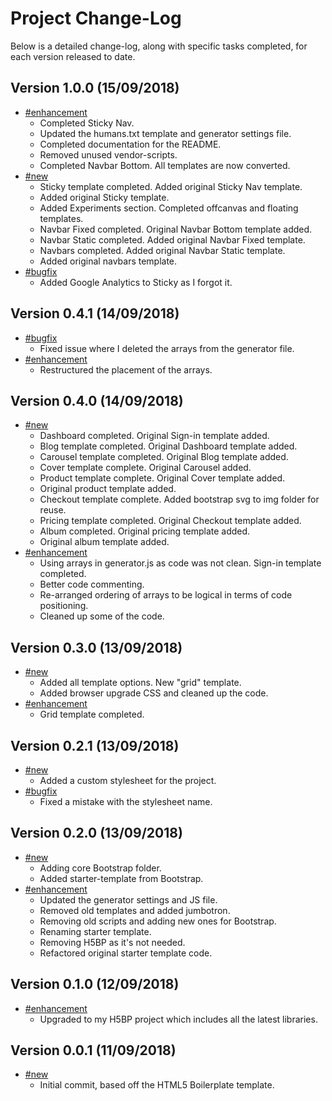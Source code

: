 # Project Change-Log

Below is a detailed change-log, along with specific tasks completed, for each
version released to date.

## Version 1.0.0 (15/09/2018)

- [#enhancement](#enhancement)
    - Completed Sticky Nav.
    - Updated the humans.txt template and generator settings file.
    - Completed documentation for the README.
    - Removed unused vendor-scripts.
    - Completed Navbar Bottom. All templates are now converted.
- [#new](#new)
    - Sticky template completed. Added original Sticky Nav template.
    - Added original Sticky template.
    - Added Experiments section. Completed offcanvas and floating templates.
    - Navbar Fixed completed. Original Navbar Bottom template added.
    - Navbar Static completed. Added original Navbar Fixed template.
    - Navbars completed. Added original Navbar Static template.
    - Added original navbars template.
- [#bugfix](#bugfix)
    - Added Google Analytics to Sticky as I forgot it.

## Version 0.4.1 (14/09/2018)

- [#bugfix](#bugfix)
    - Fixed issue where I deleted the arrays from the generator file.
- [#enhancement](#enhancement)
    - Restructured the placement of the arrays.

## Version 0.4.0 (14/09/2018)

- [#new](#new)
    - Dashboard completed. Original Sign-in template added.
    - Blog template completed. Original Dashboard template added.
    - Carousel template completed. Original Blog template added.
    - Cover template complete. Original Carousel added.
    - Product template complete. Original Cover template added.
    - Original product template added.
    - Checkout template complete. Added bootstrap svg to img folder for reuse.
    - Pricing template completed. Original Checkout template added.
    - Album completed. Original pricing template added.
    - Original album template added.
- [#enhancement](#enhancement)
    - Using arrays in generator.js as code was not clean. Sign-in template completed.
    - Better code commenting.
    - Re-arranged ordering of arrays to be logical in terms of code positioning.
    - Cleaned up some of the code.

## Version 0.3.0 (13/09/2018)

- [#new](#new)
    - Added all template options. New "grid" template.
    - Added browser upgrade CSS and cleaned up the code.
- [#enhancement](#enhancement)
    - Grid template completed.

## Version 0.2.1 (13/09/2018)

- [#new](#new)
    - Added a custom stylesheet for the project.
- [#bugfix](#bugfix)
    - Fixed a mistake with the stylesheet name.

## Version 0.2.0 (13/09/2018)

- [#new](#new)
    - Adding core Bootstrap folder.
    - Added starter-template from Bootstrap.
- [#enhancement](#enhancement)
    - Updated the generator settings and JS file.
    - Removed old templates and added jumbotron.
    - Removing old scripts and adding new ones for Bootstrap.
    - Renaming starter template.
    - Removing H5BP as it's not needed.
    - Refactored original starter template code.

## Version 0.1.0 (12/09/2018)

- [#enhancement](#enhancement)
    - Upgraded to my H5BP project which includes all the latest libraries.

## Version 0.0.1 (11/09/2018)

- [#new](#new)
    - Initial commit, based off the HTML5 Boilerplate template.
